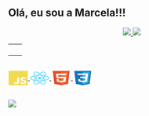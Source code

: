 ## Olá, eu sou a Marcela!!!

<div align="center">
  <a href="https://github.com/MarcelaDanielle">
  <img height="150em" src="https://github-readme-stats.vercel.app/api?username=MarcelaDanielle&show_icons=true&theme=transparent&include_all_commits=true&count_private=true"/>
  <img height="150em" src="https://github-readme-stats.vercel.app/api/top-langs/?username=MarcelaDanielle&layout=compact&langs_count=7&theme=transparent"/>
</div>

<div align"center">
  <table>
    <tr>
      <td>
        <img scr="https://i.pinimg.com/originals/48/2c/67/482c67b6c9142ede58946e42cad6dd26.gif">
      </td>
       <td>
         <img scr="https://user-images.githubusercontent.com/93796141/226216568-c7e55b0e-0a6e-43ef-945e-26a641cfe7c8.gif">
      </td>
    </tr>
  </table>
</div>
  
<div style="display: inline_block"><br>
  <img align="center" alt="Rafa-Js" height="30" width="40" src="https://raw.githubusercontent.com/devicons/devicon/master/icons/javascript/javascript-plain.svg">
  <img align="center" alt="Rafa-React" height="30" width="40" src="https://raw.githubusercontent.com/devicons/devicon/master/icons/react/react-original.svg">
  <img align="center" alt="Rafa-HTML" height="30" width="40" src="https://raw.githubusercontent.com/devicons/devicon/master/icons/html5/html5-original.svg">
  <img align="center" alt="Rafa-CSS" height="30" width="40" src="https://raw.githubusercontent.com/devicons/devicon/master/icons/css3/css3-original.svg">
</div>

##

<div>
 <a href="https://https://www.linkedin.com/in/marcelasoft/" target="_blank"><img src="https://img.shields.io/badge/-LinkedIn-%230077B5?style=for-the-badge&logo=linkedin&logoColor=white" target="_blank"></a> 
</div>
